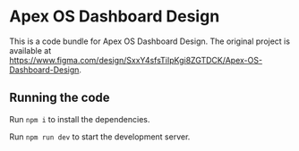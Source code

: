 
  # Apex OS Dashboard Design

  This is a code bundle for Apex OS Dashboard Design. The original project is available at https://www.figma.com/design/SxxY4sfsTiIpKgi8ZGTDCK/Apex-OS-Dashboard-Design.

  ## Running the code

  Run `npm i` to install the dependencies.

  Run `npm run dev` to start the development server.
  